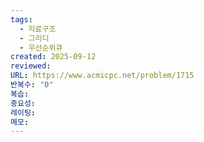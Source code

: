 ```yaml
---
tags:
  - 자료구조
  - 그리디
  - 우선순위큐
created: 2025-09-12
reviewed:
URL: https://www.acmicpc.net/problem/1715
반복수: "0"
복습:
중요성:
레이팅:
메모:
---
```


